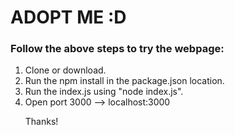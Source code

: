 <h1>ADOPT ME :D</h2>

<h3>Follow the above steps to try the webpage:</h3>
<ol>
  <li>Clone or download. </li>
  <li>Run the npm install in the package.json location. </li>
  <li>Run the index.js using "node index.js". </li>
  <li>Open port 3000 --> localhost:3000 </li>

Thanks!
